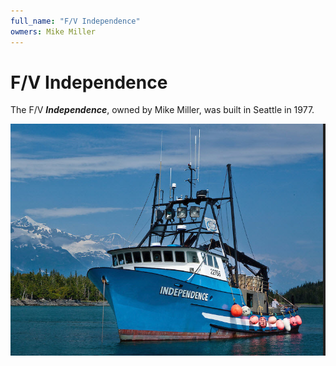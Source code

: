 ```yaml
---
full_name: "F/V Independence"
owmers: Mike Miller
---
```

# F/V Independence

The F/V ***Independence***, owned by Mike Miller, was built in Seattle in 1977. 

![](../assets/images/Boats/Independence.jpg)
